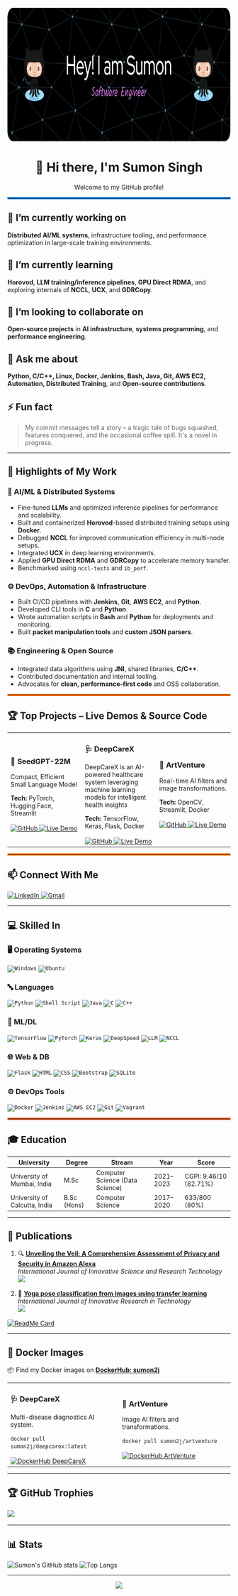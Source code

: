 <img src="./github-bannner-img.png" width="100%" height="300px"> <br/>

<h1 align="center">👋 Hi there, I'm Sumon Singh</h1>
<p align="center">Welcome to my GitHub profile!</p>

<hr style="border: 2px solid #0078D6;"/>

## 🔭 I’m currently working on
**Distributed AI/ML systems**, infrastructure tooling, and performance optimization in large-scale training environments.

## 🌱 I’m currently learning
**Horovod**, **LLM training/inference pipelines**, **GPU Direct RDMA**, and exploring internals of **NCCL**, **UCX**, and **GDRCopy**.

## 👯 I’m looking to collaborate on
**Open-source projects** in **AI infrastructure**, **systems programming**, and **performance engineering**.

## 💬 Ask me about
**Python, C/C++, Linux, Docker, Jenkins, Bash, Java, Git, AWS EC2, Automation, Distributed Training**, and **Open-source contributions**.

## ⚡ Fun fact
> My commit messages tell a story – a tragic tale of bugs squashed, features conquered, and the occasional coffee spill. It's a novel in progress.

---

## 🚀 Highlights of My Work

### 🧠 AI/ML & Distributed Systems
- Fine-tuned **LLMs** and optimized inference pipelines for performance and scalability.
- Built and containerized **Horovod**-based distributed training setups using **Docker**.
- Debugged **NCCL** for improved communication efficiency in multi-node setups.
- Integrated **UCX** in deep learning environments.
- Applied **GPU Direct RDMA** and **GDRCopy** to accelerate memory transfer.
- Benchmarked using `nccl-tests` and `ib_perf`.

### ⚙️ DevOps, Automation & Infrastructure
- Built CI/CD pipelines with **Jenkins**, **Git**, **AWS EC2**, and **Python**.
- Developed CLI tools in **C** and **Python**.
- Wrote automation scripts in **Bash** and **Python** for deployments and monitoring.
- Built **packet manipulation tools** and **custom JSON parsers**.

### 📚 Engineering & Open Source
- Integrated data algorithms using **JNI**, shared libraries, **C/C++**.
- Contributed documentation and internal tooling.
- Advocates for **clean, performance-first code** and OSS collaboration.

<hr style="border: 2px solid #FF6F00;"/>

## 🏆 Top Projects – Live Demos & Source Code

<div align="center">

<table>
  <tr>
    <td width="33%">
      <h3>🧠 SeedGPT-22M</h3>
      <p>Compact, Efficient Small Language Model</p>
      <strong>Tech:</strong> PyTorch, Hugging Face, Streamlit <br/><br/>
      <a href="https://github.com/sumony2j/SeedGPT-22M">
        <img alt="GitHub" src="https://img.shields.io/badge/View%20Code-black?logo=github&style=for-the-badge" />
      </a>
      <a href="https://huggingface.co/spaces/singhsumony2j/SeedGPT-22M">
        <img alt="Live Demo" src="https://img.shields.io/badge/Live%20Demo-28a745?logo=Streamlit&logoColor=white&style=for-the-badge" />
      </a>
    </td>
    <td width="33%">
      <h3>🩺 DeepCareX</h3>
      <p>DeepCareX is an AI-powered healthcare system leveraging machine learning models for intelligent health insights</p>
      <strong>Tech:</strong> TensorFlow, Keras, Flask, Docker <br/><br/>
      <a href="https://github.com/sumony2j/DeepCareX">
        <img alt="GitHub" src="https://img.shields.io/badge/View%20Code-black?logo=github&style=for-the-badge" />
      </a>
      <a href="https://deepcarex-latest.onrender.com/">
        <img alt="Live Demo" src="https://img.shields.io/badge/Live%20Demo-28a745?logo=Flask&logoColor=white&style=for-the-badge" />
      </a>
    </td>
    <td width="33%">
      <h3>🎨 ArtVenture</h3>
      <p>Real-time AI filters and image transformations.</p>
      <strong>Tech:</strong> OpenCV, Streamlit, Docker <br/><br/>
      <a href="https://github.com/sumony2j/ArtVenture">
        <img alt="GitHub" src="https://img.shields.io/badge/View%20Code-black?logo=github&style=for-the-badge" />
      </a>
      <a href="https://sumony2j-artventure-ui-8po1ge.streamlit.app/">
        <img alt="Live Demo" src="https://img.shields.io/badge/Live%20Demo-28a745?logo=Streamlit&logoColor=white&style=for-the-badge" />
      </a>
    </td>
  </tr>
</table>
</div>

<hr style="border: 2px solid #FF6F00;"/>

## 📫 Connect With Me
<a href="https://www.linkedin.com/in/sumon-singh-4b0a031a5/">
  <img alt="LinkedIn" src="https://img.shields.io/badge/linkedin-%230077B5.svg?style=for-the-badge&logo=linkedin&logoColor=white" />
</a>
<a href="mailto:singhsumony2j@gmail.com">
  <img alt="Gmail" src="https://img.shields.io/badge/gmail-%23DD0031.svg?&style=for-the-badge&logo=gmail&logoColor=white"/>
</a>

---

## 💻 Skilled In

### 🖥️ Operating Systems
<code><img alt="Windows" src="https://img.shields.io/badge/Windows-0078D6?style=for-the-badge&logo=windows&logoColor=white" /></code>
<code><img alt="Ubuntu" src="https://img.shields.io/badge/Ubuntu-E95420?style=for-the-badge&logo=ubuntu&logoColor=white" /></code>

### 🔤 Languages
<code><img alt="Python" src="https://img.shields.io/badge/python-%2314354C.svg?style=for-the-badge&logo=python&logoColor=white"/></code>
<code><img alt="Shell Script" src="https://img.shields.io/badge/shell_script%20-%23121011.svg?&style=for-the-badge&logo=gnu-bash&logoColor=white"/></code>
<code><img alt="Java" src="https://img.shields.io/badge/java-%23ED8B00.svg?&style=for-the-badge&logo=java&logoColor=white"/></code>
<code><img alt="C" src="https://img.shields.io/badge/c%20-%2300599C.svg?&style=for-the-badge&logo=c&logoColor=white"/></code>
<code><img alt="C++" src="https://img.shields.io/badge/c++-%2300599C.svg?style=for-the-badge&logo=c%2B%2B&logoColor=white"/></code>

### 🧠 ML/DL
<code><img alt="TensorFlow" src="https://img.shields.io/badge/TensorFlow-%23FF6F00.svg?style=for-the-badge&logo=TensorFlow&logoColor=white" /></code>
<code><img alt="PyTorch" src="https://img.shields.io/badge/PyTorch-%23EE4C2C.svg?style=for-the-badge&logo=PyTorch&logoColor=white"/></code>
<code><img alt="Keras" src="https://img.shields.io/badge/Keras-%23D00000.svg?style=for-the-badge&logo=Keras&logoColor=white"/></code>
<code><img alt="DeepSpeed" src="https://img.shields.io/badge/DeepSpeed-%230072C6.svg?style=for-the-badge&logo=azuredevops&logoColor=white"/></code>
<code><img alt="LLM" src="https://img.shields.io/badge/LLM-%237952B3.svg?style=for-the-badge&logo=openai&logoColor=white"/></code>
<code><img alt="NCCL" src="https://img.shields.io/badge/NCCL-%23000000.svg?style=for-the-badge&logo=nvidia&logoColor=white"/></code>

### 🌐 Web & DB
<code><img alt="Flask" src="https://img.shields.io/badge/flask%20-%23000.svg?&style=for-the-badge&logo=flask&logoColor=white"/></code>
<code><img alt="HTML" src="https://img.shields.io/badge/html5-%23E34F26.svg?style=for-the-badge&logo=html5&logoColor=white"/></code>
<code><img alt="CSS" src="https://img.shields.io/badge/css3-%231572B6.svg?style=for-the-badge&logo=css3&logoColor=white"/></code>
<code><img alt="Bootstrap" src="https://img.shields.io/badge/bootstrap%20-%23563D7C.svg?&style=for-the-badge&logo=bootstrap&logoColor=white"/></code>
<code><img alt="SQLite" src="https://img.shields.io/badge/sqlite-%2307405e.svg?&style=for-the-badge&logo=sqlite&logoColor=white"/></code>

### ⚙️ DevOps Tools
<code><img alt="Docker" src="https://img.shields.io/badge/docker%20-%230db7ed.svg?&style=for-the-badge&logo=docker&logoColor=white"/></code>
<code><img alt="Jenkins" src="https://img.shields.io/badge/jenkins%20-%232C5263.svg?&style=for-the-badge&logo=jenkins&logoColor=white"/></code>
<code><img alt="AWS EC2" src="https://img.shields.io/badge/AWS%20-%23FF9900.svg?&style=for-the-badge&logo=amazon-aws&logoColor=white"/></code>
<code><img alt="Git" src="https://img.shields.io/badge/git%20-%23F05033.svg?&style=for-the-badge&logo=git&logoColor=white"/></code>
<code><img alt="Vagrant" src="https://img.shields.io/badge/vagrant%20-%231563FF.svg?&style=for-the-badge&logo=vagrant&logoColor=white"/></code>

<hr style="border: 2px solid #E95420;"/>

## 🎓 Education

| University | Degree | Stream | Year | Score |
|-----------|--------|--------|------|--------|
| University of Mumbai, India | M.Sc | Computer Science (Data Science) | 2021–2023 | CGPI: 9.46/10 (82.71%) |
| University of Calcutta, India | B.Sc (Hons) | Computer Science | 2017–2020 | 633/800 (80%) |

---

## 📝 Publications

1. 🔍 [**Unveiling the Veil: A Comprehensive Assessment of Privacy and Security in Amazon Alexa**](https://ijisrt.com/unveiling-the-veil-a-comprehensive-assessment-of-privacy-and-security-in-amazon-alexa)  
   *International Journal of Innovative Science and Research Technology*  
   <img src="https://img.shields.io/badge/IJISRT-Publisher-blue"/>

2. 🧘 [**Yoga pose classification from images using transfer learning**](https://ijirt.org/Article?manuscript=167821)  
   *International Journal of Innovative Research in Technology*  
   <img src="https://img.shields.io/badge/IJIRT-Publisher-green"/>

[![ReadMe Card](https://github-readme-stats.vercel.app/api/pin/?username=sumony2j&repo=Transfer-Learning)](https://github.com/sumony2j/Transfer-Learning.git)

---

## 🐳 Docker Images

📦 Find my Docker images on <a href="https://hub.docker.com/u/sumon2j"><strong>DockerHub: sumon2j</strong></a>

<table>
  <tr>
    <td width="48%">
      <h3>🩺 DeepCareX</h3>
      <p>Multi-disease diagnostics AI system.</p>
      <code>docker pull sumon2j/deepcarex:latest</code><br/><br/>
      <a href="https://hub.docker.com/r/sumon2j/deepcarex">
        <img src="https://img.shields.io/badge/View%20on-DockerHub-2496ED?logo=docker&style=for-the-badge" alt="DockerHub DeepCareX"/>
      </a>
    </td>
    <td width="48%">
      <h3>🎨 ArtVenture</h3>
      <p>Image AI filters and transformations.</p>
      <code>docker pull sumon2j/artventure</code><br/><br/>
      <a href="https://hub.docker.com/r/sumon2j/artventure">
        <img src="https://img.shields.io/badge/View%20on-DockerHub-2496ED?logo=docker&style=for-the-badge" alt="DockerHub ArtVenture"/>
      </a>
    </td>
  </tr>
</table>


---

## 🏆 GitHub Trophies

<p align="left">
  <img src="https://github-profile-trophy.vercel.app/?username=sumony2j&theme=gruvbox&row=1&column=6" />
</p>

---

## 📊 Stats

![Sumon's GitHub stats](https://github-readme-stats.vercel.app/api?username=sumony2j&show_icons=true&theme=radical)
![Top Langs](https://github-readme-stats.vercel.app/api/top-langs/?username=sumony2j&layout=compact&theme=radical)

---

<p align="center">
  <img src="https://komarev.com/ghpvc/?username=sumony2j&label=Profile%20Views&color=blue&style=flat" />
</p>
